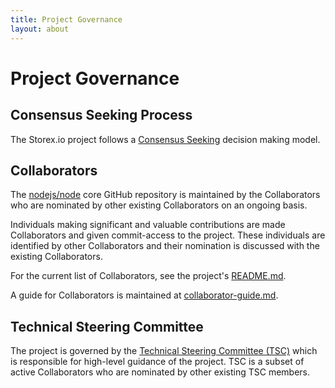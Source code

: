 ```yaml
---
title: Project Governance
layout: about
---
```


# Project Governance

## Consensus Seeking Process

The Storex.io project follows a [Consensus Seeking][] decision making model.

## Collaborators

The [nodejs/node][] core GitHub repository is maintained by the Collaborators
who are nominated by other existing Collaborators on an ongoing basis.

Individuals making significant and valuable contributions are made Collaborators
and given commit-access to the project. These individuals are identified by other
Collaborators and their nomination is discussed with the existing Collaborators.

For the current list of Collaborators, see the project's [README.md][].

A guide for Collaborators is maintained at [collaborator-guide.md][].

## Technical Steering Committee

The project is governed by the [Technical Steering Committee (TSC)][]
which is responsible for high-level guidance of the project. TSC is a
subset of active Collaborators who are nominated by other existing TSC
members.

[consensus seeking]: https://en.wikipedia.org/wiki/Consensus-seeking_decision-making
[readme.md]: https://github.com/nodejs/node/blob/main/README.md#current-project-team-members
[tsc]: https://github.com/nodejs/TSC
[technical steering committee (tsc)]: https://github.com/nodejs/TSC/blob/main/TSC-Charter.md
[collaborator-guide.md]: https://github.com/nodejs/node/blob/main/doc/contributing/collaborator-guide.md
[nodejs/node]: https://github.com/nodejs/node
